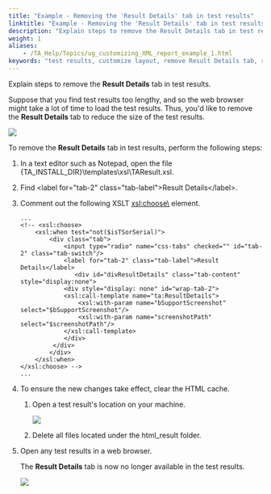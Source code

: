 ```yaml
--- 
title: "Example - Removing the 'Result Details' tab in test results"
linktitle: "Example - Removing the 'Result Details' tab in test results"
description: "Explain steps to remove the Result Details tab in test results."
weight: 1
aliases: 
    - /TA_Help/Topics/ug_customizing_XML_report_example_1.html
keywords: "test results, customize layout, remove Result Details tab, results, customize XML layout, remove Result Details tab, XML result layout, customization, remove Result Details tab"
---
```


Explain steps to remove the **Result Details** tab in test results.

Suppose that you find test results too lengthy, and so the web browser might take a lot of time to load the test results. Thus, you'd like to remove the **Result Details** tab to reduce the size of the test results.

![](/images/TA_Help/Images/customization_results_results_detail_tab.png)

To remove the **Result Details** tab in test results, perform the following steps:

1.  In a text editor such as Notepad, open the file \{TA\_INSTALL\_DIR\}\\templates\\xsl\\TAResult.xsl.

2.  Find <label for="tab-2" class="tab-label"\>Result Details</label\>.

3.  Comment out the following XSLT [<xsl:choose\>](http://www.w3schools.com/xml/xsl_choose.asp) element.

    ```
    ...
    <!-- <xsl:choose>
    	<xsl:when test="not($isTSorSerial)">
    	    <div class="tab">
    	        <input type="radio" name="css-tabs" checked="" id="tab-2" class="tab-switch"/>
    	        <label for="tab-2" class="tab-label">Result Details</label>
                   <div id="divResultDetails" class="tab-content" style="display:none">
    		    <div style="display: none" id="wrap-tab-2">
    			<xsl:call-template name="ta:ResultDetails">
    			    <xsl:with-param name="bSupportScreenshot" select="$bSupportScreenshot"/>
    			    <xsl:with-param name="screenshotPath" select="$screenshotPath"/>
    			</xsl:call-template>
    		    </div>
    		 </div>
    	    </div>
    	</xsl:when>
    </xsl:choose> -->
    ...
    ```

4.  To ensure the new changes take effect, clear the HTML cache.

    1.  Open a test result's location on your machine.

        ![](/images/TA_Help/Images/customization_results_results_path_location.png)

    2.  Delete all files located under the html\_result folder.

5.  Open any test results in a web browser.

    The **Result Details** tab is now no longer available in the test results.

    ![](/images/TA_Help/Images/customization_results_results_detail_tab_effect.png)




